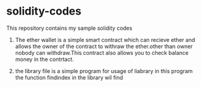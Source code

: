 # solidity-codes
This repository contains my sample solidity codes
1) The ether wallet is a simple smart contract which can recieve ether and allows the owner of the contract to withraw the ether.other than owner nobody can withdraw.This contract also  allows you to check balance money in the contrtact.

2) the library file is a simple program for usage of liabrary in this program the function findindex in the library wil find 

